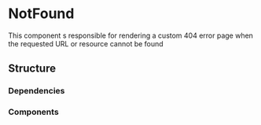 NotFound
===============

This component s responsible for rendering a custom 404 error page when the requested URL or resource cannot be found 

## Structure


### Dependencies

### Components
